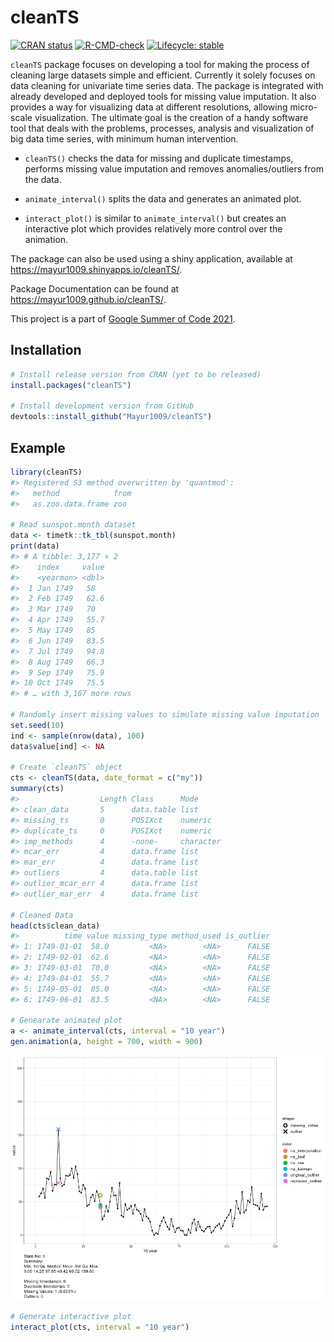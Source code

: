 
# cleanTS

<!-- badges: start -->

[![CRAN
status](https://www.r-pkg.org/badges/version/cleanTS)](https://CRAN.R-project.org/package=cleanTS)
[![R-CMD-check](https://github.com/Mayur1009/cleanTS/actions/workflows/R-CMD-check.yaml/badge.svg)](https://github.com/Mayur1009/cleanTS/actions/workflows/R-CMD-check.yaml)
[![Lifecycle:
stable](https://img.shields.io/badge/lifecycle-stable-brightgreen.svg)](https://lifecycle.r-lib.org/articles/stages.html#stable)
<!-- badges: end -->

`cleanTS` package focuses on developing a tool for making the process of
cleaning large datasets simple and efficient. Currently it solely
focuses on data cleaning for univariate time series data. The package is
integrated with already developed and deployed tools for missing value
imputation. It also provides a way for visualizing data at different
resolutions, allowing micro-scale visualization. The ultimate goal is
the creation of a handy software tool that deals with the problems,
processes, analysis and visualization of big data time series, with
minimum human intervention.

-   `cleanTS()` checks the data for missing and duplicate timestamps,
    performs missing value imputation and removes anomalies/outliers
    from the data.

-   `animate_interval()` splits the data and generates an animated plot.

-   `interact_plot()` is similar to `animate_interval()` but creates an
    interactive plot which provides relatively more control over the
    animation.

The package can also be used using a shiny application, available at
<https://mayur1009.shinyapps.io/cleanTS/>.

Package Documentation can be found at
<https://mayur1009.github.io/cleanTS/>.

This project is a part of [Google Summer of Code
2021](https://summerofcode.withgoogle.com/projects/#4626948166254592).

## Installation

``` r
# Install release version from CRAN (yet to be released)
install.packages("cleanTS")

# Install development version from GitHub
devtools::install_github("Mayur1009/cleanTS")
```

## Example

``` r
library(cleanTS)
#> Registered S3 method overwritten by 'quantmod':
#>   method            from
#>   as.zoo.data.frame zoo

# Read sunspot.month dataset
data <- timetk::tk_tbl(sunspot.month)
print(data)
#> # A tibble: 3,177 × 2
#>    index     value
#>    <yearmon> <dbl>
#>  1 Jan 1749   58  
#>  2 Feb 1749   62.6
#>  3 Mar 1749   70  
#>  4 Apr 1749   55.7
#>  5 May 1749   85  
#>  6 Jun 1749   83.5
#>  7 Jul 1749   94.8
#>  8 Aug 1749   66.3
#>  9 Sep 1749   75.9
#> 10 Oct 1749   75.5
#> # … with 3,167 more rows

# Randomly insert missing values to simulate missing value imputation
set.seed(10)
ind <- sample(nrow(data), 100)
data$value[ind] <- NA

# Create `cleanTS` object
cts <- cleanTS(data, date_format = c("my"))
summary(cts)
#>                  Length Class      Mode     
#> clean_data       5      data.table list     
#> missing_ts       0      POSIXct    numeric  
#> duplicate_ts     0      POSIXct    numeric  
#> imp_methods      4      -none-     character
#> mcar_err         4      data.frame list     
#> mar_err          4      data.frame list     
#> outliers         4      data.table list     
#> outlier_mcar_err 4      data.frame list     
#> outlier_mar_err  4      data.frame list

# Cleaned Data
head(cts$clean_data)
#>          time value missing_type method_used is_outlier
#> 1: 1749-01-01  58.0         <NA>        <NA>      FALSE
#> 2: 1749-02-01  62.6         <NA>        <NA>      FALSE
#> 3: 1749-03-01  70.0         <NA>        <NA>      FALSE
#> 4: 1749-04-01  55.7         <NA>        <NA>      FALSE
#> 5: 1749-05-01  85.0         <NA>        <NA>      FALSE
#> 6: 1749-06-01  83.5         <NA>        <NA>      FALSE

# Genearate animated plot
a <- animate_interval(cts, interval = "10 year")
gen.animation(a, height = 700, width = 900)
```

![](man/figures/README-Example-1.gif)<!-- -->

``` r
# Generate interactive plot
interact_plot(cts, interval = "10 year")
```
